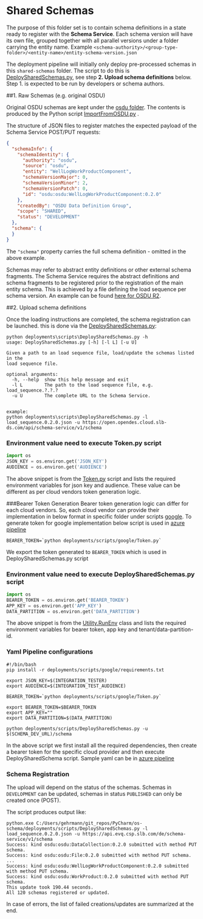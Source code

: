 # Shared Schemas

The purpose of this folder set is to contain schema definitions in a state ready to 
register with the **Schema Service**. Each schema version will have its own file, 
grouped together with all parallel versions under a folder carrying the entity name.
Example `<schema-authority>/<group-type-folder>/<entity-name>/entity-schema-version.json`  

The deployment pipeline will initially only deploy pre-processed schemas in this `shared-schemas`
folder. The script to do this is [DeploySharedSchemas.py](../scripts/DeploySharedSchemas.py), see 
step **2. Upload schema definitions** below. Step 1. is expected to be run by developers or
schema authors.

##1. Raw Schemas (e.g. original OSDU)

Original OSDU schemas are kept under the [osdu folder](./osdu).
The contents is produced by the Python script [ImportFromOSDU.py](../scripts/ImportFromOSDU.py) .

The structure of JSON files to register matches the expected payload of the Schema Service 
POST/PUT requests:

```json
{
  "schemaInfo": {
    "schemaIdentity": {
      "authority": "osdu",
      "source": "osdu",
      "entity": "WellLogWorkProductComponent",
      "schemaVersionMajor": 0,
      "schemaVersionMinor": 2,
      "schemaVersionPatch": 0,
      "id": "osdu:osdu:WellLogWorkProductComponent:0.2.0"
    },
    "createdBy": "OSDU Data Definition Group",
    "scope": "SHARED",
    "status": "DEVELOPMENT"
  },
  "schema": {
  }
}
```

The `"schema"` property carries the full schema definition - omitted in the above example.

Schemas may refer to abstract entity definitions or other external schema fragments. The
Schema Service requires the abstract definitions and schema fragments to be registered prior 
to the registration of the main entity schema. This is achieved by a file defining the 
load sequence per schema version. An example can be found 
[here for OSDU R2](./osdu/load_sequence.0.2.0.json).

##2. Upload schema definitions

Once the loading instructions are completed, the schema registration can be launched. this is
done via the [DeploySharedSchemas.py](../scripts/DeploySharedSchemas.py):

```shell script
python deployments\scripts\DeploySharedSchemas.py -h
usage: DeploySharedSchemas.py [-h] [-l L] [-u U]

Given a path to an load sequence file, load/update the schemas listed in the
load sequence file.

optional arguments:
  -h, --help  show this help message and exit
  -l L        The path to the load sequence file, e.g. load_sequence.?.?.?
  -u U        The complete URL to the Schema Service.


example:
python deployments\scripts\DeploySharedSchemas.py -l load_sequence.0.2.0.json -u https://open.opendes.cloud.slb-ds.com/api/schema-service/v1/schema
```


### Environment value need to execute Token.py script
```python
import os
JSON_KEY = os.environ.get('JSON_KEY')
AUDIENCE = os.environ.get('AUDIENCE')
```

The above snippet is from the [Token.py](../scripts/google/Token.py) script and lists the required
environment variables for json key and audience. These value can be different as per cloud vendors token generation logic.


###Bearer Token Generation
Bearer token generation logic can differ for each cloud vendors. So, each cloud vendor can provide their implementation in below format in specific folder under scripts [google](../scripts/google/). To generate token 
for google implementation below script is used in [azure pipeline](../../azure-pipelinea.yml)

```shell script
BEARER_TOKEN=`python deployments/scripts/google/Token.py`
```

We export the token generated to `BEARER_TOKEN` which is used in DeploySharedSchemas.py script


### Environment value need to execute DeploySharedSchemas.py script
```python
import os
BEARER_TOKEN = os.environ.get('BEARER_TOKEN')
APP_KEY = os.environ.get('APP_KEY')
DATA_PARTITION = os.environ.get('DATA_PARTITION')
```

The above snippet is from the [Utility.RunEnv](../scripts/Utility.py) class and lists the required
environment variables for bearer token, app key and tenant/data-partition-id.


### Yaml Pipeline configurations
```shell script
#!/bin/bash
pip install -r deployments/scripts/google/requirements.txt

export JSON_KEY=$(INTEGRATION_TESTER)
export AUDIENCE=$(INTEGRATION_TEST_AUDIENCE)

BEARER_TOKEN=`python deployments/scripts/google/Token.py`

export BEARER_TOKEN=$BEARER_TOKEN
export APP_KEY=""
export DATA_PARTITION=$(DATA_PARTITION)

python deployments/scripts/DeploySharedSchemas.py -u $(SCHEMA_DEV_URL)/schema
```

In the above script we first install all the required dependencies, then create a bearer token for the specific cloud provider and then execute DeploySharedSchema script.
Sample yaml can be in [azure pipeline](../../azure-pipelinea.yml)

### Schema Registration
The upload will depend on the status of the schemas. Schemas in `DEVELOPMENT` can be updated, 
schemas in status `PUBLISHED` can only be created once (POST).

The script produces output like:

```shell script
python.exe C:/Users/gehrmann/git_repos/PyCharm/os-schema/deployments/scripts/DeploySharedSchemas.py -l load_sequence.0.2.0.json -u https://api.evq.csp.slb.com/de/schema-service/v1/schema
Success: kind osdu:osdu:DataCollection:0.2.0 submitted with method PUT schema.
Success: kind osdu:osdu:File:0.2.0 submitted with method PUT schema.
...
Success: kind osdu:osdu:WellLogWorkProductComponent:0.2.0 submitted with method PUT schema.
Success: kind osdu:osdu:WorkProduct:0.2.0 submitted with method PUT schema.
This update took 190.44 seconds.
All 120 schemas registered or updated.

```

In case of errors, the list of failed creations/updates are summarized at the end.
